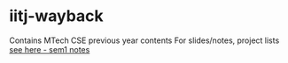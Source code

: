 # iitj-wayback
Contains MTech CSE previous year contents
For slides/notes, project lists [see here - sem1 notes](https://drive.google.com/drive/u/0/folders/1ZJaK6AYGPJIDPsNUEQOoxpWOIYmw9q3w)
